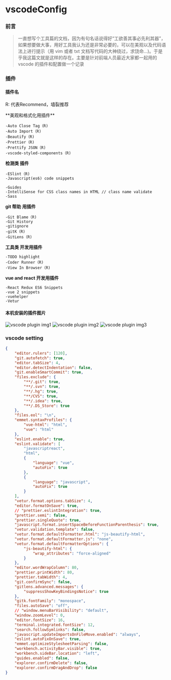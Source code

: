 # vscodeConfig

### 前言

> 一直想写个工具篇的文档，因为有句名话说得好“工欲善其事必先利其器”，如果想要做大事，用好工具我认为还是非常必要的，可以在美观以及代码语法上进行提示（用 vim 或者 txt 文档写代码的大神绕过，求饶命...)。于是乎我这篇文就是这样的存在。主要是针对前端人员最近大家都一起用的 vscode 的插件和配置做一个记录

### 插件

#### 插件名

<p>R: 代表Recommend，墙裂推荐</p>
**美观和格式化用插件**

>

    -Auto Close Tag（R)
    -Auto Import（R)
    -Beautify（R)
    -Prettier（R)
    -Prettify JSON（R)
    -vscode-styled-components（R)

**检测类 插件**

>

    -ESlint（R)
    -Javascript(es6) code snippets

    -Guides
    -IntelliSense for CSS class names in HTML // class name validate
    -Sass

**git 帮助 用插件**

>

    -Git Blame（R)
    -Git History
    -gitignore
    -gitK（R)
    -GitLens（R)

**工具类 开发用插件**

>

    -TODO highlight
    -Coder Runner（R)
    -View In Browser（R)

**vue and react 开发用插件**

>

    -React Redux ES6 Snippets
    -vue 2 snippets
    -vuehelper
    -Vetur

#### 本机安装的插件图片

![vscode plugin img1](http://static.zeroyh.cn/vscode-1.png)
![vscode plugin img2](http://static.zeroyh.cn/vscode-2.png)
![vscode plugin img3](http://static.zeroyh.cn/vscode-3.png)

### vscode setting

```json
{
    "editor.rulers": [120],
    "git.autofetch": true,
    "editor.tabSize": 4,
    "editor.detectIndentation": false,
    "git.enableSmartCommit": true,
    "files.exclude": {
        "**/.git": true,
        "**/.svn": true,
        "**/.hg": true,
        "**/CVS": true,
        "**/.idea": true,
        "**/.DS_Store": true
    },
    "files.eol": "\n",
    "emmet.syntaxProfiles": {
        "vue-html": "html",
        "vue": "html"
    },
    "eslint.enable": true,
    "eslint.validate": [
        "javascriptreact",
        "html",
        {
            "language": "vue",
            "autoFix": true
        },
        {
            "language": "javascript",
            "autoFix": true
        }
    ],
    "vetur.format.options.tabSize": 4,
    "editor.formatOnSave": true,
    // "prettier.eslintIntegration": true,
    "prettier.semi": false,
    "prettier.singleQuote": true,
    "javascript.format.insertSpaceBeforeFunctionParenthesis": true,
    "vetur.validation.template": false,
    "vetur.format.defaultFormatter.html": "js-beautify-html",
    "vetur.format.defaultFormatter.js": "none",
    "vetur.format.defaultFormatterOptions": {
        "js-beautify-html": {
            "wrap_attributes": "force-aligned"
        }
    },
    "editor.wordWrapColumn": 80,
    "prettier.printWidth": 80,
    "prettier.tabWidth": 4,
    "git.confirmSync": false,
    "gitlens.advanced.messages": {
        "suppressShowKeyBindingsNotice": true
    },
    "gitk.fontFamily": "monospace",
    "files.autoSave": "off",
    // "window.menuBarVisibility": "default",
    "window.zoomLevel": 0,
    "editor.fontSize": 16,
    "terminal.integrated.fontSize": 12,
    "search.followSymlinks": false,
    "javascript.updateImportsOnFileMove.enabled": "always",
    "eslint.autoFixOnSave": true,
    "emmet.optimizeStylesheetParsing": false,
    "workbench.activityBar.visible": true,
    "workbench.sideBar.location": "left",
    "guides.enabled": false,
    "explorer.confirmDelete": false,
    "explorer.confirmDragAndDrop": false
}
```
